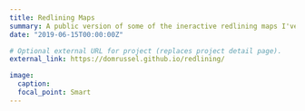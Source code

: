 ```yaml
---
title: Redlining Maps
summary: A public version of some of the ineractive redlining maps I've created in R, using Leaflet. <a href="https://github.com/domrussel/redlining">View GitHub Repo</a>.
date: "2019-06-15T00:00:00Z"

# Optional external URL for project (replaces project detail page).
external_link: https://domrussel.github.io/redlining/

image:
  caption:
  focal_point: Smart
---
```

